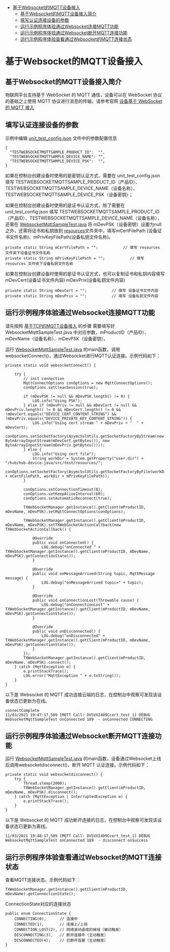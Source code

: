 * [基于Websocket的MQTT设备接入](#基于Websocket的MQTT设备接入)
  * [基于Websocket的MQTT设备接入简介](#基于Websocket的MQTT设备接入简介)
  * [填写认证连接设备的参数](#填写认证连接设备的参数)
  * [运行示例程序体验通过Websocket连接MQTT功能](#运行示例程序体验通过Websocket连接MQTT功能)
  * [运行示例程序体验通过Websocket断开MQTT连接功能](#运行示例程序体验通过Websocket断开MQTT连接功能)
  * [运行示例程序体验查看通过Websocket的MQTT连接状态](#运行示例程序体验查看通过Websocket的MQTT连接状态)

# 基于Websocket的MQTT设备接入
## 基于Websocket的MQTT设备接入简介
物联网平台支持基于 WebSocket 的 MQTT 通信，设备可以在 WebSocket 协议的基础之上使用 MQTT 协议进行消息的传输。请参考官网 [设备基于 WebSocket 的 MQTT 接入](https://cloud.tencent.com/document/product/634/46347)

## 填写认证连接设备的参数
示例中编辑 [unit_test_config.json](../../src/test/resources/unit_test_config.json) 文件中的参数配置信息
```
{
  "TESTWEBSOCKETMQTTSAMPLE_PRODUCT_ID":  "",
  "TESTWEBSOCKETMQTTSAMPLE_DEVICE_NAME": "",
  "TESTWEBSOCKETMQTTSAMPLE_DEVICE_PSK":  "",
}
```
如果在控制台创建设备时使用的是密钥认证方式，需要在 unit_test_config.json 填写 TESTWEBSOCKETMQTTSAMPLE_PRODUCT_ID（产品ID）、TESTWEBSOCKETMQTTSAMPLE_DEVICE_NAME（设备名称）、TESTWEBSOCKETMQTTSAMPLE_DEVICE_PSK（设备密钥）；

如果在控制台创建设备时使用的是证书认证方式，除了需要在 unit_test_config.json 填写 TESTWEBSOCKETMQTTSAMPLE_PRODUCT_ID（产品ID）、TESTWEBSOCKETMQTTSAMPLE_DEVICE_NAME（设备名称），还需在 [WebsocketMqttSampleTest.java](../../src/test/java/com/tencent/iot/hub/device/java/core/mqtt/WebsocketMqttSampleTest.java) 将 mDevPSK（设备密钥）设置为null之外，还需将证书和私钥放到 [resources](../src/test/resources/)文件夹中，填写mCertFilePath (设备证书文件名称)、mPrivKeyFilePath(设备私钥文件名称)。

```
private static String mCertFilePath = "";           // 填写 resources 文件夹下设备证书文件名称
private static String mPrivKeyFilePath = "";           // 填写 resources 文件夹下设备私钥文件名称
```

如果在控制台创建设备时使用的是证书认证方式，也可以复制证书和私钥内容填写 mDevCert(设备证书文件内容) mDevPriv(设备私钥文件内容)

```
private static String mDevCert = "";           // 填写 设备证书文件内容
private static String mDevPriv = "";           // 填写 设备私钥文件内容
```

## 运行示例程序体验通过Websocket连接MQTT功能

请先按照 [基于TCP的MQTT设备接入](基于TCP的MQTT设备接入.md) 的步骤 需要填写好 WebsocketMqttSampleTest.java 中对应参数，mProductID（产品ID）、mDevName（设备名称）、mDevPSK（设备密钥）。

运行 [WebsocketMqttSampleTest.java](../../src/test/java/com/tencent/iot/hub/device/java/core/mqtt/WebsocketMqttSampleTest.java) 的main函数，调用websocketConnect()，通过Websocket进行MQTT认证连接。示例代码如下：
```
private static void websocketConnect() {

    try {
        // init connection
        MqttConnectOptions conOptions = new MqttConnectOptions();
        conOptions.setCleanSession(true);
        
        if (mDevPSK != null && mDevPSK.length() != 0) {
            LOG.info("Using PSK");
        } else if (mDevPriv != null && mDevCert != null && mDevPriv.length() != 0 && mDevCert.length() != 0 && !mDevCert.equals("DEVICE_CERT_CONTENT_STRING") && !mDevPriv.equals("DEVICE_PRIVATE_KEY_CONTENT_STRING")) {
            LOG.info("Using cert stream " + mDevPriv + "  " + mDevCert);
            conOptions.setSocketFactory(AsymcSslUtils.getSocketFactoryByStream(new ByteArrayInputStream(mDevCert.getBytes()), new ByteArrayInputStream(mDevPriv.getBytes())));
        } else {
            LOG.info("Using cert file");
            String workDir = System.getProperty("user.dir") + "/hub/hub-device-java/src/test/resources/";
            conOptions.setSocketFactory(AsymcSslUtils.getSocketFactoryByFile(workDir + mCertFilePath, workDir + mPrivKeyFilePath));
        }
        
        conOptions.setConnectionTimeout(8);
        conOptions.setKeepAliveInterval(60);
        conOptions.setAutomaticReconnect(true);
        
        TXWebSocketManager.getInstance().getClient(mProductID, mDevName, mDevPSK).setMqttConnectOptions(conOptions);

        TXWebSocketManager.getInstance().getClient(mProductID, mDevName, mDevPSK).setTXWebSocketActionCallback(new TXWebSocketActionCallback() {

            @Override
            public void onConnected() {
                LOG.debug("onConnected " + TXWebSocketManager.getInstance().getClient(mProductID, mDevName, mDevPSK).getConnectionState());
            }

            @Override
            public void onMessageArrived(String topic, MqttMessage message) {
                LOG.debug("onMessageArrived topic=" + topic);
            }

            @Override
            public void onConnectionLost(Throwable cause) {
                LOG.debug("onConnectionLost" + TXWebSocketManager.getInstance().getClient(mProductID, mDevName, mDevPSK).getConnectionState());
            }

            @Override
            public void onDisconnected() {
                LOG.debug("onDisconnected" + TXWebSocketManager.getInstance().getClient(mProductID, mDevName, mDevPSK).getConnectionState());
            }
        });
        TXWebSocketManager.getInstance().getClient(mProductID, mDevName, mDevPSK).connect();
    } catch (MqttException e) {
        e.printStackTrace();
        LOG.error("MqttException " + e.toString());
    }
}
```

以下是 Websocket 的 MQTT 成功连接云端的日志，在控制台中观察可发现该设备状态已更新为在线。
```
connectComplete
11/03/2021 19:47:17,509 [MQTT Call: DVSVXI409Ccert_test_1] DEBUG WebsocketMqttSampleTest onConnected 189  - onConnected CONNECTING
```

## 运行示例程序体验通过Websocket断开MQTT连接功能

运行 [WebsocketMqttSampleTest.java](../../src/test/java/com/tencent/iot/hub/device/java/core/mqtt/WebsocketMqttSampleTest.java) 的main函数，设备通过Websocket上线后调用websocketdisconnect()，断开 MQTT 认证连接。示例代码如下：
```
private static void websocketdisconnect() {
    try {
        Thread.sleep(2000);
        TXWebSocketManager.getInstance().getClient(mProductID, mDevName, mDevPSK).disconnect();
    } catch (MqttException | InterruptedException e) {
        e.printStackTrace();
    }
}
```

以下是 Websocket 的 MQTT 成功断开连接的日志，在控制台中观察可发现该设备状态已更新为离线。
```
11/03/2021 19:48:17,509 [MQTT Call: DVSVXI409Ccert_test_1] DEBUG WebsocketMqttSampleTest onConnected 189  - disconnect onSuccess
```

## 运行示例程序体验查看通过Websocket的MQTT连接状态

查看MQTT连接状态。示例代码如下：

```
TXWebSocketManager.getInstance().getClient(mProductID, mDevName).getConnectionState();
```

ConnectionState对应的连接状态
```
public enum ConnectionState {
    CONNECTING(0),      // 连接中
    CONNECTED(1),       // 连接上/上线
    CONNECTION_LOST(2), // 网络波动造成的掉线（被动触发）
    DISCONNECTING(3),   // 断开连接中（主动触发）
    DISCONNECTED(4);    // 已断开连接（主动触发）
}
```
